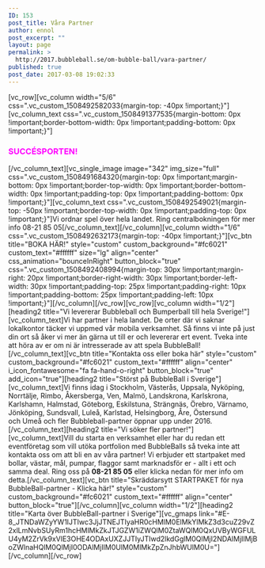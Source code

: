 ```yaml
---
ID: 153
post_title: Våra Partner
author: ennol
post_excerpt: ""
layout: page
permalink: >
  http://2017.bubbleball.se/om-bubble-ball/vara-partner/
published: true
post_date: 2017-03-08 19:02:33
---
```

[vc_row][vc_column width="5/6" css=".vc_custom_1508492582033{margin-top: -40px !important;}"][vc_column_text css=".vc_custom_1508491377535{margin-bottom: 0px !important;border-bottom-width: 0px !important;padding-bottom: 0px !important;}"]
<h3><span style="color: #ff00ff"><strong>SUCCÉSPORTEN!</strong></span></h3>
[/vc_column_text][vc_single_image image="342" img_size="full" css=".vc_custom_1508491684320{margin-top: 0px !important;margin-bottom: 0px !important;border-top-width: 0px !important;border-bottom-width: 0px !important;padding-top: 0px !important;padding-bottom: 0px !important;}"][vc_column_text css=".vc_custom_1508492549021{margin-top: -50px !important;border-top-width: 0px !important;padding-top: 0px !important;}"]Vi ordnar spel över hela landet. Ring centralbokningen för mer info 08-21 85 05[/vc_column_text][/vc_column][vc_column width="1/6" css=".vc_custom_1508492632173{margin-top: -40px !important;}"][vc_btn title="BOKA HÄR!" style="custom" custom_background="#fc6021" custom_text="#ffffff" size="lg" align="center" css_animation="bounceInRight" button_block="true" css=".vc_custom_1508492408994{margin-top: 30px !important;margin-right: 20px !important;border-right-width: 30px !important;border-left-width: 30px !important;padding-top: 25px !important;padding-right: 10px !important;padding-bottom: 25px !important;padding-left: 10px !important;}"][/vc_column][/vc_row][vc_row][vc_column width="1/2"][heading2 title="Vi levererar Bubbleball och Bumperball till hela Sverige!"][vc_column_text]Vi har partner i hela landet. De orter där vi saknar lokalkontor täcker vi uppmed vår mobila verksamhet. Så finns vi inte på just din ort så åker vi mer än gärna ut till er och levererar ert event. Tveka inte att höra av er om ni är intresserade av att spela BubbleBall![/vc_column_text][vc_btn title="Kontakta oss eller boka här" style="custom" custom_background="#fc6021" custom_text="#ffffff" align="center" i_icon_fontawesome="fa fa-hand-o-right" button_block="true" add_icon="true"][heading2 title="Störst på BubbleBall i Sverige"][vc_column_text]Vi finns idag i Stockholm, Västerås, Uppsala, Nyköping, Norrtälje, Rimbo, Åkersberga, Ven, Malmö, Landskrona, Karlskrona, Karlshamn, Halmstad, Göteborg, Eskilstuna, Strängnäs, Örebro, Värnamo, Jönköping, Sundsvall, Luleå, Karlstad, Helsingborg, Åre, Östersund och Umeå och fler Bubbleball-partner öppnar upp under 2016.[/vc_column_text][heading2 title="Vi söker fler partner!"][vc_column_text]Vill du starta en verksamhet eller har du redan ett eventföretag som vill utöka portfolion med BubbleBalls så tveka inte att kontakta oss om att bli en av våra partner!
Vi erbjuder ett startpaket med bollar, västar, mål, pumpar, flaggor samt marknadsför er - allt i ett och samma deal. Ring oss på <strong>08-21 85 05</strong> eller klicka nedan för mer info om detta.[/vc_column_text][vc_btn title="Skräddarsytt STARTPAKET för nya BubbleBall-partner - Klicka här!" style="custom" custom_background="#fc6021" custom_text="#ffffff" align="center" button_block="true"][/vc_column][vc_column width="1/2"][heading2 title="Karta över BubbleBall-partner i Sverige"][vc_gmaps link="#E-8_JTNDaWZyYW1lJTIwc3JjJTNEJTIyaHR0cHMlM0ElMkYlMkZ3d3cuZ29vZ2xlLmNvbSUyRm1hcHMlMkZkJTJGZW1iZWQlM0ZtaWQlM0QxUVByWGFULU4yM2ZrVk9xVlE3OHE4ODAxUXZJJTIyJTIwd2lkdGglM0QlMjI2NDAlMjIlMjBoZWlnaHQlM0QlMjI0ODAlMjIlM0UlM0MlMkZpZnJhbWUlM0U="][/vc_column][/vc_row]